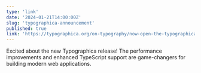 ```yaml
---
type: 'link'
date: '2024-01-21T14:00:00Z'
slug: 'typographica-announcement'
published: true
link: 'https://typographica.org/on-typography/now-open-the-typographica-library/'
---
```


Excited about the new Typographica release! The performance improvements and enhanced TypeScript support are game-changers for building modern web applications.

